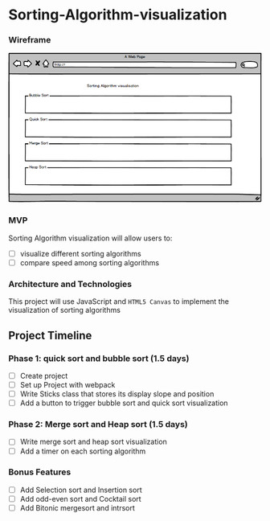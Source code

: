 # Sorting-Algorithm-visualization
### Wireframe

![Sorting](./wireFrame/Sorting_visualization.png)

### MVP  

Sorting Algorithm visualization will allow users to:

- [ ] visualize different sorting algorithms
- [ ] compare speed among sorting algorithms

### Architecture and Technologies

This project will use JavaScript and `HTML5 Canvas` to implement the visualization of sorting algorithms

## Project Timeline

### Phase 1: quick sort and bubble sort (1.5 days)

- [ ] Create project
- [ ] Set up Project with webpack
- [ ] Write Sticks class that stores its display slope and position
- [ ] Add a button to trigger bubble sort and quick sort visualization

### Phase 2: Merge sort and Heap sort (1.5 days)

- [ ] Write merge sort and heap sort visualization
- [ ] Add a timer on each sorting algorithm

### Bonus Features
- [ ] Add Selection sort and Insertion sort
- [ ] Add odd-even sort and Cocktail sort
- [ ] Add Bitonic mergesort and intrsort
